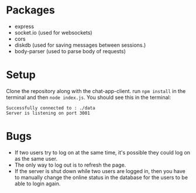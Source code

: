 
# Packages
- express
- socket.io (used for websockets)
- cors
- diskdb (used for saving messages between sessions.)
- body-parser (used to parse body of requests)



# Setup
Clone the repository along with the chat-app-client.
run `npm install` in the terminal and then `node index.js`. You should see this in the terminal:
```
Successfully connected to : ./data
Server is listening on port 3001
```


# Bugs

- If two users try to log on at the same time, it's possible they could log on as the same user.
- The only way to log out is to refresh the page.
- If the server is shut down while two users are logged in, then you have to manually change the online status in the database for the users to be able to login again.



